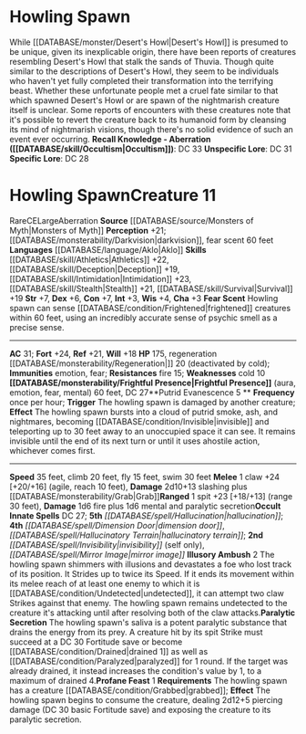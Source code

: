 ﻿---
ac: '31'
alignment: CE
all_resistance: null
burrow_speed: null
charisma: '+3'
climb_speed: '20'
constitution: '+7'
creature_ability:
- Fear Scent
- Frightful Presence
- Illusory Ambush
- Paralytic Secretion
- Profane Feast
- Putrid
- Evanescence
creature_family: null
description: 'While [[DATABASE/monster/Desert''s Howl|Desert''s Howl]] is presumed
  to be unique, given its inexplicable origin, there have been reports of creatures
  resembling Desert''s Howl that stalk the sands of Thuvia. Though quite similar to
  the descriptions of Desert''s Howl, they seem to be individuals who haven''t yet
  fully completed their transformation into the terrifying beast. Whether these unfortunate
  people met a cruel fate similar to that which spawned Desert''s Howl or are spawn
  of the nightmarish creature itself is unclear. Some reports of encounters with these
  creatures note that it''s possible to revert the creature back to its humanoid form
  by cleansing its mind of nightmarish visions, though there''s no solid evidence
  of such an event ever occurring.<br/><br/><b><u>Recall Knowledge - Aberration</u>
  ( [[DATABASE/skill/Occultism|Occultism]] )</b>: DC 33<br/><b><u>Unspecific Lore</u></b>:
  DC 31<br/><b><u>Specific Lore</u></b>: DC 28'
dexterity: '+6'
element: null
fly_speed: '15'
fortitude: '+24'
hardness: null
hp: '175'
id: '1724'
immunity:
- '[[DATABASE/trait/Emotion|emotion]]'
- '[[DATABASE/trait/Fear|fear]]'
intelligence: '+3'
land_speed: '35'
language:
- '[[DATABASE/language/Aklo|Aklo]]'
level: '11'
max_speed: '35'
name: Howling Spawn
perception: '+21'
rarity: Rare
reflex: '+21'
resistance:
- '[[DATABASE/trait/Fire|fire]] 15'
rus_type_level: null
school: null
sense:
- '[[DATABASE/monsterability/Darkvision|darkvision]]'
- fear scent 60 feet
size: Large
skill:
- '[[DATABASE/skill/Athletics|Athletics]] +22'
- '[[DATABASE/skill/Deception|Deception]] +19'
- '[[DATABASE/skill/Intimidation|Intimidation]] +23'
- '[[DATABASE/skill/Stealth|Stealth]] +21'
- '[[DATABASE/skill/Survival|Survival]] +19'
source: '[[DATABASE/source/Monsters of Myth|Monsters of Myth]]'
speed:
- 35 feet
- climb 20 feet
- fly 15 feet
- swim 30 feet
spell:
- '[[DATABASE/spell/Dimension Door|Dimension Door]]'
- '[[DATABASE/spell/Hallucination|Hallucination]]'
- '[[DATABASE/spell/Hallucinatory Terrain|Hallucinatory Terrain]]'
- '[[DATABASE/spell/Invisibility|Invisibility]]'
- '[[DATABASE/spell/Mirror Image|Mirror Image]]'
strength: '+7'
strength_req: '7'
strongest_save:
- Fortitude
swim_speed: '30'
trait:
- '[[DATABASE/trait/Aberration|Aberration]]'
- '[[DATABASE/trait/Rare|Rare]]'
type: Creature
vision: Darkvision
weakest_save:
- Will
weakness:
- '[[DATABASE/trait/Cold|cold]] 10'
will: '+18'
wisdom: '+4'

---
# Howling Spawn

While [[DATABASE/monster/Desert's Howl|Desert's Howl]] is presumed to be unique, given its inexplicable origin, there have been reports of creatures resembling Desert's Howl that stalk the sands of Thuvia. Though quite similar to the descriptions of Desert's Howl, they seem to be individuals who haven't yet fully completed their transformation into the terrifying beast. Whether these unfortunate people met a cruel fate similar to that which spawned Desert's Howl or are spawn of the nightmarish creature itself is unclear. Some reports of encounters with these creatures note that it's possible to revert the creature back to its humanoid form by cleansing its mind of nightmarish visions, though there's no solid evidence of such an event ever occurring.
**Recall Knowledge - Aberration ([[DATABASE/skill/Occultism|Occultism]])**: DC 33
**Unspecific Lore**: DC 31
**Specific Lore**: DC 28

# Howling Spawn<span class="item-type">Creature 11</span>

<span class="trait-rare item-trait">Rare</span><span class="trait-alignment item-trait">CE</span><span class="trait-size item-trait">Large</span><span class="item-trait">Aberration</span>
**Source** [[DATABASE/source/Monsters of Myth|Monsters of Myth]]
**Perception** +21; [[DATABASE/monsterability/Darkvision|darkvision]], fear scent 60 feet
**Languages** [[DATABASE/language/Aklo|Aklo]]
**Skills** [[DATABASE/skill/Athletics|Athletics]] +22, [[DATABASE/skill/Deception|Deception]] +19, [[DATABASE/skill/Intimidation|Intimidation]] +23, [[DATABASE/skill/Stealth|Stealth]] +21, [[DATABASE/skill/Survival|Survival]] +19
**Str** +7, **Dex** +6, **Con** +7, **Int** +3, **Wis** +4, **Cha** +3
**Fear Scent** Howling spawn can sense [[DATABASE/condition/Frightened|frightened]] creatures within 60 feet, using an incredibly accurate sense of psychic smell as a precise sense.

---
**AC** 31; **Fort** +24, **Ref** +21, **Will** +18
**HP** 175, regeneration [[DATABASE/monsterability/Regeneration|]] 20 (deactivated by cold); **Immunities** emotion, fear; **Resistances** fire 15; **Weaknesses** cold 10
<span class="in-box-ability">**[[DATABASE/monsterability/Frightful Presence|Frightful Presence]]** (aura, emotion, fear, mental) 60 feet, DC 27</span><span class="in-box-ability">**Putrid Evanescence <span class="action-icon">5</span> ** **Frequency** once per hour; **Trigger** The howling spawn is damaged by another creature; **Effect** The howling spawn bursts into a cloud of putrid smoke, ash, and nightmares, becoming [[DATABASE/condition/Invisible|invisible]] and teleporting up to 30 feet away to an unoccupied space it can see. It remains invisible until the end of its next turn or until it uses a</span><span class="in-box-ability">hostile action, whichever comes first.</span>

---
**Speed** 35 feet, climb 20 feet, fly 15 feet, swim 30 feet
<span class="in-box-ability">**Melee** <span class="action-icon">1</span> claw +24 [+20/+16] (agile, reach 10 feet), **Damage** 2d10+13 slashing plus [[DATABASE/monsterability/Grab|Grab]]</span><span class="in-box-ability">**Ranged** <span class="action-icon">1</span> spit +23 [+18/+13] (range 30 feet), **Damage** 1d6 fire plus 1d6 mental and paralytic secretion</span>**Occult Innate Spells** DC 27; **5th** _[[DATABASE/spell/Hallucination|hallucination]]_; **4th** _[[DATABASE/spell/Dimension Door|dimension door]]_, _[[DATABASE/spell/Hallucinatory Terrain|hallucinatory terrain]]_; **2nd** _[[DATABASE/spell/Invisibility|invisibility]]_ (self only), _[[DATABASE/spell/Mirror Image|mirror image]]_
<span class="in-box-ability">**Illusory Ambush** <span class="action-icon">2</span> The howling spawn shimmers with illusions and devastates a foe who lost track of its position. It Strides up to twice its Speed. If it ends its movement within its melee reach of at least one enemy to which it is [[DATABASE/condition/Undetected|undetected]], it can attempt two claw Strikes against that enemy. The howling spawn remains undetected to the creature it's attacking until after resolving both of the claw attacks.</span><span class="in-box-ability">**Paralytic Secretion** The howling spawn's saliva is a potent paralytic substance that drains the energy from its prey. A creature hit by its spit Strike must succeed at a DC 30 Fortitude save or become [[DATABASE/condition/Drained|drained 1]] as well as [[DATABASE/condition/Paralyzed|paralyzed]] for 1 round. If the target was already drained, it instead increases the condition's value by 1, to a maximum of drained 4.</span><span class="in-box-ability">**Profane Feast** <span class="action-icon">1</span> **Requirements** The howling spawn has a creature [[DATABASE/condition/Grabbed|grabbed]]; **Effect** The howling spawn begins to consume the creature, dealing 2d12+5 piercing damage (DC 30 basic Fortitude save) and exposing the creature to its paralytic secretion.</span>